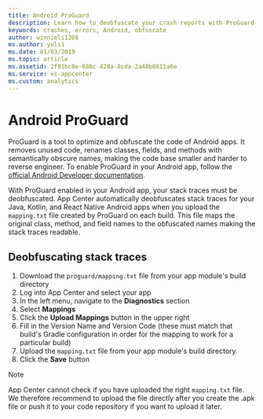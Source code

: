```yaml
---
title: Android ProGuard
description: Learn how to deobfuscate your crash reports with ProGuard enabled
keywords: crashes, errors, Android, obfuscate
author: winnieli1208
ms.author: yuli1
ms.date: 01/03/2019
ms.topic: article
ms.assetid: 2f91bc0e-686c-428a-8cda-2a48b0811a6e
ms.service: vs-appcenter
ms.custom: analytics 
---
```


# Android ProGuard

ProGuard is a tool to optimize and obfuscate the code of Android apps. It removes unused code, renames classes, fields, and methods with semantically obscure names, making the code base smaller and harder to reverse engineer. To enable ProGuard in your Android app, follow the [official Android Developer documentation](https://developer.android.com/studio/build/shrink-code#shrink-code).

With ProGuard enabled in your Android app, your stack traces must be deobfuscated. App Center automatically deobfuscates stack traces for your Java, Kotlin, and React Native Android apps when you upload the `mapping.txt` file created by ProGuard on each build. This file maps the original class, method, and field names to the obfuscated names making the stack traces readable.

## Deobfuscating stack traces

1. Download the `proguard/mapping.txt` file from your app module's build directory
2. Log into App Center and select your app
3. In the left menu, navigate to the **Diagnostics** section
4. Select **Mappings**
5. Click the **Upload Mappings** button in the upper right
6. Fill in the Version Name and Version Code (these must match that build's Gradle configuration in order for the mapping to work for a particular build)
7. Upload the `mapping.txt` file from your app module's build directory.
8. Click the **Save** button

> [!NOTE]
> App Center cannot check if you have uploaded the right `mapping.txt` file. We therefore recommend to upload the file directly after you create the .apk file or push it to your code repository if you want to upload it later.
